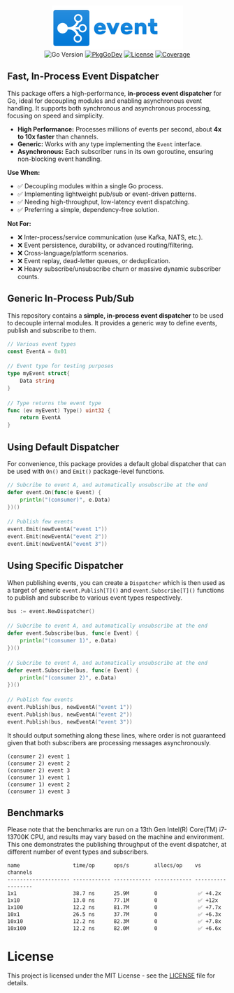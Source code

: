 <p align="center">
<img width="300" height="100" src=".github/logo.png" border="0" alt="kelindar/event">
<br>
<img src="https://img.shields.io/github/go-mod/go-version/kelindar/event" alt="Go Version">
<a href="https://pkg.go.dev/github.com/kelindar/event"><img src="https://pkg.go.dev/badge/github.com/kelindar/event" alt="PkgGoDev"></a>
<a href="https://opensource.org/licenses/MIT"><img src="https://img.shields.io/badge/License-MIT-blue.svg" alt="License"></a>
<a href="https://coveralls.io/github/kelindar/event"><img src="https://coveralls.io/repos/github/kelindar/event/badge.svg" alt="Coverage"></a>
</p>

## Fast, In-Process Event Dispatcher

This package offers a high-performance, **in-process event dispatcher** for Go, ideal for decoupling modules and enabling asynchronous event handling. It supports both synchronous and asynchronous processing, focusing on speed and simplicity.
- **High Performance:** Processes millions of events per second, about **4x to 10x faster** than channels.
- **Generic:** Works with any type implementing the `Event` interface.
- **Asynchronous:** Each subscriber runs in its own goroutine, ensuring non-blocking event handling.

**Use When:**
- ✅ Decoupling modules within a single Go process.
- ✅ Implementing lightweight pub/sub or event-driven patterns.
- ✅ Needing high-throughput, low-latency event dispatching.
- ✅ Preferring a simple, dependency-free solution.

**Not For:**
- ❌ Inter-process/service communication (use Kafka, NATS, etc.).
- ❌ Event persistence, durability, or advanced routing/filtering.
- ❌ Cross-language/platform scenarios.
- ❌ Event replay, dead-letter queues, or deduplication.
- ❌ Heavy subscribe/unsubscribe churn or massive dynamic subscriber counts.

## Generic In-Process Pub/Sub

This repository contains a **simple, in-process event dispatcher** to be used to decouple internal modules. It provides a generic way to define events, publish and subscribe to them.

```go
// Various event types
const EventA = 0x01

// Event type for testing purposes
type myEvent struct{
    Data string
}

// Type returns the event type
func (ev myEvent) Type() uint32 {
	return EventA
}
```

## Using Default Dispatcher

For convenience, this package provides a default global dispatcher that can be used with `On()` and `Emit()` package-level functions.

```go
// Subcribe to event A, and automatically unsubscribe at the end
defer event.On(func(e Event) {
    println("(consumer)", e.Data)
})()

// Publish few events
event.Emit(newEventA("event 1"))
event.Emit(newEventA("event 2"))
event.Emit(newEventA("event 3"))
```

## Using Specific Dispatcher

When publishing events, you can create a `Dispatcher` which is then used as a target of generic `event.Publish[T]()` and `event.Subscribe[T]()` functions to publish and subscribe to various event types respectively.

```go
bus := event.NewDispatcher()

// Subcribe to event A, and automatically unsubscribe at the end
defer event.Subscribe(bus, func(e Event) {
    println("(consumer 1)", e.Data)
})()

// Subcribe to event A, and automatically unsubscribe at the end
defer event.Subscribe(bus, func(e Event) {
    println("(consumer 2)", e.Data)
})()

// Publish few events
event.Publish(bus, newEventA("event 1"))
event.Publish(bus, newEventA("event 2"))
event.Publish(bus, newEventA("event 3"))
```

It should output something along these lines, where order is not guaranteed given that both subscribers are processing messages asynchronously.

```
(consumer 2) event 1
(consumer 2) event 2
(consumer 2) event 3
(consumer 1) event 1
(consumer 1) event 2
(consumer 1) event 3
```

## Benchmarks

Please note that the benchmarks are run on a 13th Gen Intel(R) Core(TM) i7-13700K CPU, and results may vary based on the machine and environment. This one demonstrates the publishing throughput of the event dispatcher, at different number of event types and subscribers.

```
name                 time/op      ops/s        allocs/op    vs channels
-------------------- ------------ ------------ ------------ ------------------
1x1                  38.7 ns      25.9M        0             ✅ +4.2x
1x10                 13.0 ns      77.1M        0             ✅ +12x
1x100                12.2 ns      81.7M        0             ✅ +7.7x
10x1                 26.5 ns      37.7M        0             ✅ +6.3x
10x10                12.2 ns      82.3M        0             ✅ +7.8x
10x100               12.2 ns      82.0M        0             ✅ +6.6x
```

# License

This project is licensed under the MIT License - see the [LICENSE](LICENSE) file for details.
